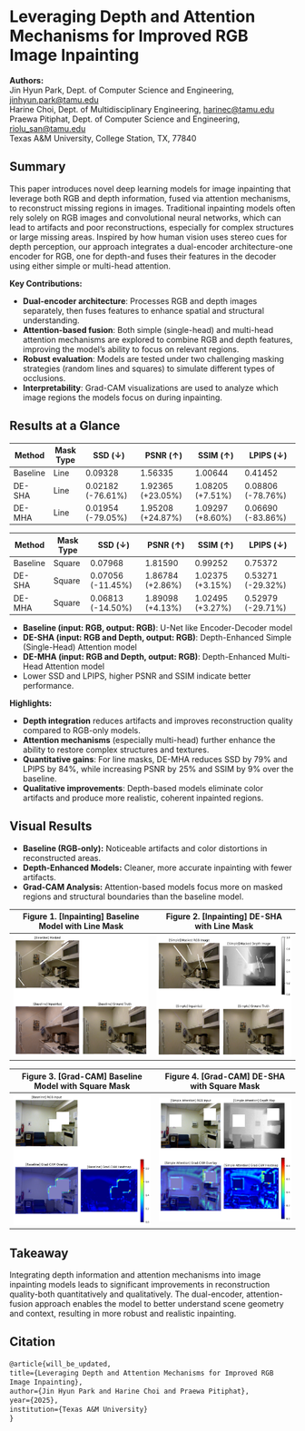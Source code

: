# Leveraging Depth and Attention Mechanisms for Improved RGB Image Inpainting

**Authors:**  
Jin Hyun Park, Dept. of Computer Science and Engineering, jinhyun.park@tamu.edu \
Harine Choi, Dept. of Multidisciplinary Engineering, harinec@tamu.edu \
Praewa Pitiphat, Dept. of Computer Science and Engineering, riolu_san@tamu.edu \
Texas A&M University, College Station, TX, 77840

## Summary

This paper introduces novel deep learning models for image inpainting that leverage both RGB and depth information, fused via attention mechanisms, to reconstruct missing regions in images. Traditional inpainting models often rely solely on RGB images and convolutional neural networks, which can lead to artifacts and poor reconstructions, especially for complex structures or large missing areas. Inspired by how human vision uses stereo cues for depth perception, our approach integrates a dual-encoder architecture-one encoder for RGB, one for depth-and fuses their features in the decoder using either simple or multi-head attention. 

**Key Contributions:**

- **Dual-encoder architecture**: Processes RGB and depth images separately, then fuses features to enhance spatial and structural understanding.
- **Attention-based fusion**: Both simple (single-head) and multi-head attention mechanisms are explored to combine RGB and depth features, improving the model’s ability to focus on relevant regions.
- **Robust evaluation**: Models are tested under two challenging masking strategies (random lines and squares) to simulate different types of occlusions.
- **Interpretability**: Grad-CAM visualizations are used to analyze which image regions the models focus on during inpainting.

## Results at a Glance

| Method      | Mask Type | SSD (↓)   | PSNR (↑)  | SSIM (↑)  | LPIPS (↓) |
|-------------|-----------|-----------|-----------|-----------|-----------|
| Baseline    | Line      | 0.09328   | 1.56335   | 1.00644   | 0.41452   |
| DE-SHA      | Line      | 0.02182  (-76.61%)   | 1.92365 (+23.05%)   | 1.08205 (+7.51%)    | 0.08806 (-78.76%) |
| DE-MHA      | Line      | 0.01954  (-79.05%)   | 1.95208 (+24.87%)   | 1.09297 (+8.60%)    | 0.06690 (-83.86%) |

| Method      | Mask Type | SSD (↓)   | PSNR (↑)  | SSIM (↑)  | LPIPS (↓) |
|-------------|-----------|-----------|-----------|-----------|-----------|
| Baseline    | Square    | 0.07968   | 1.81590   | 0.99252   | 0.75372   |
| DE-SHA      | Square    | 0.07056 (-11.45%)  | 1.86784 (+2.86%)  | 1.02375 (+3.15%)  | 0.53271 (-29.32%) |
| DE-MHA      | Square    | 0.06813 (-14.50%)  | 1.89098 (+4.13%)  | 1.02495 (+3.27%)  | 0.52979 (-29.71%) |


- **Baseline (input: RGB, output: RGB)**: U-Net like Encoder-Decoder model 
- **DE-SHA (input: RGB and Depth, output: RGB)**: Depth-Enhanced Simple (Single-Head) Attention model 
- **DE-MHA (input: RGB and Depth, output: RGB)**: Depth-Enhanced Multi-Head Attention model  
- Lower SSD and LPIPS, higher PSNR and SSIM indicate better performance.

**Highlights:**

- **Depth integration** reduces artifacts and improves reconstruction quality compared to RGB-only models.
- **Attention mechanisms** (especially multi-head) further enhance the ability to restore complex structures and textures.
- **Quantitative gains**: For line masks, DE-MHA reduces SSD by 79% and LPIPS by 84%, while increasing PSNR by 25% and SSIM by 9% over the baseline.
- **Qualitative improvements**: Depth-based models eliminate color artifacts and produce more realistic, coherent inpainted regions.

## Visual Results

- **Baseline (RGB-only):** Noticeable artifacts and color distortions in reconstructed areas.
- **Depth-Enhanced Models:** Cleaner, more accurate inpainting with fewer artifacts.  
- **Grad-CAM Analysis:** Attention-based models focus more on masked regions and structural boundaries than the baseline model.

| Figure 1. [Inpainting] Baseline Model with Line Mask | Figure 2. [Inpainting] DE-SHA with Line Mask |
|:--------------------------------:|:--------------------------------:|
| ![Figure 1](images/baseline_line.png) | ![Figure 2](images/sha_line.png) |

| Figure 3. [Grad-CAM] Baseline Model with Square Mask | Figure 4. [Grad-CAM] DE-SHA with Square Mask |
|:--------------------------------:|:--------------------------------:|
| ![Figure 3](images/baseline_square_cam.png) | ![Figure 4](images/sha_square_cam.png) |

## Takeaway

Integrating depth information and attention mechanisms into image inpainting models leads to significant improvements in reconstruction quality-both quantitatively and qualitatively. The dual-encoder, attention-fusion approach enables the model to better understand scene geometry and context, resulting in more robust and realistic inpainting.

## Citation
    @article{will_be_updated,
    title={Leveraging Depth and Attention Mechanisms for Improved RGB Image Inpainting},
    author={Jin Hyun Park and Harine Choi and Praewa Pitiphat},
    year={2025},
    institution={Texas A&M University}
    }